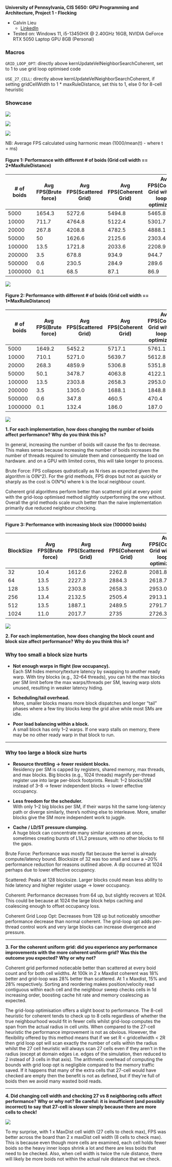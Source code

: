 **University of Pennsylvania, CIS 5650: GPU Programming and Architecture,
Project 1 - Flocking**

* Calvin Lieu
  * [LinkedIn](www.linkedin.com/in/calvin-lieu-91912927b)
* Tested on: Windows 11, i5-13450HX @ 2.40GHz 16GB, NVIDIA GeForce RTX 5050 Laptop GPU 8GB (Personal)

### Macros

`GRID_LOOP_OPT`: directly above kernUpdateVelNeighborSearchCoherent, set to 1 to use grid loop optimised code

`USE_27_CELL`: directly above kernUpdateVelNeighborSearchCoherent, if setting gridCellWidth to 1 * maxRuleDistance, set this to 1, else 0 for 8-cell heuristic

### Showcase

![](images/boids-opt-5000.gif)

![](images/boids-opt-10000.gif)

![](images/boids-opt-100000.gif)


NB: Average FPS calculated using harmonic mean (1000/mean(t) - where t = ms)
#### Figure 1: Performance with different # of boids (Grid cell width == 2*MaxRuleDistance)

| # of boids | Avg FPS(Brute force) | Avg FPS(Scattered Grid) | Avg FPS(Coherent Grid) | Avg FPS(Coherent Grid with grid looping optimization) |
| ---------- | -------------------- | ----------------------- | ---------------------- | ----------------------------------------------------- |
| 5000       | 1654.3               | 5272.6                  | 5494.8                 | 5465.8                                                |
| 10000      | 711.7                | 4764.8                  | 5122.4                 | 5301.7                                                |
| 20000      | 267.8                | 4208.8                  | 4782.5                 | 4888.1                                                |
| 50000      | 50                   | 1626.6                  | 2125.6                 | 2303.4                                                |
| 100000     | 13.5                 | 1721.8                  | 2033.6                 | 2208.9                                                |
| 200000     | 3.5                  | 678.8                   | 934.9                  | 944.7                                                 |
| 500000     | 0.6                  | 230.5                   | 284.9                  | 289.6                                                 |
| 1000000    | 0.1                  | 68.5                    | 87.1                   | 86.9                                                  |

![](images/performance-boids-2.png)

#### Figure 2: Performance with different # of boids (Grid cell width == 1*MaxRuleDistance)

| # of boids | Avg FPS(Brute force) | Avg FPS(Scattered Grid) | Avg FPS(Coherent Grid) | Avg FPS(Coherent Grid with grid looping optimization) |
| ---------- | -------------------- | ----------------------- | ---------------------- | ----------------------------------------------------- |
| 5000       | 1649.2               | 5452.2                  | 5717.1                 | 5761.1                                                |
| 10000      | 710.1                | 5271.0                  | 5639.7                 | 5612.8                                                |
| 20000      | 268.3                | 4859.9                  | 5306.8                 | 5351.8                                                |
| 50000      | 50.1                 | 3478.7                  | 4063.8                 | 4122.1                                                |
| 100000     | 13.5                 | 2303.8                  | 2658.3                 | 2953.0                                                |
| 200000     | 3.5                  | 1305.0                  | 1688.1                 | 1848.8                                                |
| 500000     | 0.6                  | 347.8                   | 460.5                  | 470.4                                                 |
| 1000000    | 0.1                  | 132.4                   | 186.0                  | 187.0                                                 |

![](images/performance-boids-1.png)

**1. For each implementation, how does changing the number of boids affect** **performance? Why do you think this is?**

In general, increasing the number of boids will cause the fps to decrease. This makes sense because increasing the number of boids increases the number of threads required to simulate them and consequently the load on hardware. and on a GPU with limited cores, this will take longer to process. 

Brute Force: FPS collapses qudratically as N rises as expected given the algorithm is O(N^2).
For the grid methods, FPS drops but not as quickly or sharply as the cost is O(N*k) where k is the local neighbour count.

Coherent grid algorithms perform better than scattered grid at every point with the grid-loop optimised method slightly outperforming the one without.
Overall the grid methods scale much better than the naive implementation primarily due reduced neighbour checking.

---

#### Figure 3: Performance with increasing block size (100000 boids)

| BlockSize  | Avg FPS(Brute force) | Avg FPS(Scattered Grid) | Avg FPS(Coherent Grid) | Avg FPS(Coherent Grid with grid looping optimization) |
| ---------- | -------------------- | ----------------------- | ---------------------- | ----------------------------------------------------- |
| 32         | 10.4                 | 1612.6                  | 2262.8                 | 2081.8                                                |
| 64         | 13.5                 | 2227.3                  | 2884.3                 | 2618.7                                                |
| 128        | 13.5                 | 2303.8                  | 2658.3                 | 2953.0                                                |
| 256        | 13.4                 | 2132.5                  | 2505.4                 | 2913.1                                                |
| 512        | 13.5                 | 1887.1                  | 2489.5                 | 2791.7                                                |
| 1024       | 11.0                 | 2017.7                  | 2735                   | 2726.3                                                |

![](images/performance-blocksize.png)

**2. For each implementation, how does changing the block count and block size affect performance? Why do you think this is?**
### Why **too small** a block size hurts

- **Not enough warps in flight (low occupancy).**  
  Each SM hides memory/texture latency by swapping to another ready warp. With tiny blocks (e.g., 32–64 threads), you can hit the max blocks per SM limit before the max warps/threads per SM, leaving warp slots unused, resulting in weaker latency hiding.

- **Scheduling/tail overhead.**  
  More, smaller blocks means more block dispatches and longer “tail” phases where a few tiny blocks keep the grid alive while most SMs are idle.

- **Poor load balancing within a block.**  
  A small block has only 1–2 warps. If one warp stalls on memory, there may be no other ready warp in that block to run.

---

### Why **too large** a block size hurts

- **Resource throttling → fewer resident blocks.**  
  Residency per SM is capped by registers, shared memory, max threads, and max blocks. Big blocks (e.g., 1024 threads) magnify per-thread register use into large per-block footprints. Result: 1–2 blocks/SM instead of 3–8 -> fewer independent blocks -> lower effective occupancy.

- **Less freedom for the scheduler.**  
  With only 1–2 big blocks per SM, if their warps hit the same long-latency path or diverge similarly, there’s nothing else to interleave. More, smaller blocks give the SM more independent work to juggle.

- **Cache / LD/ST pressure clumping.**  
  A huge block can concentrate many similar accesses at once, sometimes creating bursts of L1/L2 pressure, with no other blocks to fill the gaps.

Brute Force: Performance was mostly flat because the kernel is already compute/latency bound. Blocksize of 32 was too small and saw a ~20% performance reduction for reasons outlined above. A dip occurred at 1024 perhaps due to lower effective occupancy.

Scattered: Peaks at 128 blocksize. Larger blocks could mean less ability to hide latency and higher register usage -> lower occupancy.

Coherent: Performance decreases from 64 up, but slightly recovers at 1024. This could be because at 1024 the large block helps caching and coalescing enough to offset occupancy loss.

Coherent Grid Loop Opt: Decreases from 128 up but noticeably smoother performance decrease than normal coherent. The grid-loop opt adds per-thread control work and very large blocks can increase divergence and pressure.

---

**3. For the coherent uniform grid: did you experience any performance improvements with the more coherent uniform grid? Was this the outcome you expected?**
**Why or why not?**

Coherent grid performed notiecable better than scattered at every boid count and for both cell wiidths. At 100k in 2 x Maxdist coherent was 18% better and grid-loop was 28% better than scattered. At 1 x Maxdist, 15% and 28% respectively. Sorting and reordering makes position/velocity read contiguous within each cell and the neighbour sweep checks cells in 1d increasing order, boosting cache hit rate and memory coalescing as expected.

The grid-loop optimisation offers a slight boost to performance. The 8-cell heuristic for coherent tends to check up to 8 cells regardless of whether the true neighbourhood would fit in fewer cells whilst grid-loop computes the span from the actual radius in cell units. When compared to the 27-cell heuristic the performance improvement is not as obvious. However, the flexibility offered by this method means that if we set R < gridcellwidth < 2R then grid loop opt will scan exactly the number of cells within the radius whilst the 27 cell heuristic will always scan 27 cells even if they aren't in the radius (except at domain edges i.e. edges of the simulation, then reduced to 2 instead of 3 cells in that axis). The arithmetic overhead of computing the bounds with grid loop opt is negligible compared to the memory traffic saved. If it happens that many of the extra cells that 27-cell would have checked are empty then the benefit is not as defined, but if they're full of boids then we avoid many wasted boid reads.

---

**4. Did changing cell width and checking 27 vs 8 neighboring cells affect performance?**
**Why or why not? Be careful: it is insufficient (and possibly incorrect) to say**
**that 27-cell is slower simply because there are more cells to check!**

![](images/performance-1v2.png)

To my surprise, with 1 x MaxDist cell width (27 cells to check max), FPS was better across the board than 2 x maxDist cell width (8 cells to check max). This is because even though more cells are examined, each cell holds fewer boids so the heavy inner loops shrink a lot and there are less boids that need to be checked. Also, when cell width is twice the rule distance, there will likely be more boids not within the actual rule distance that we check.
